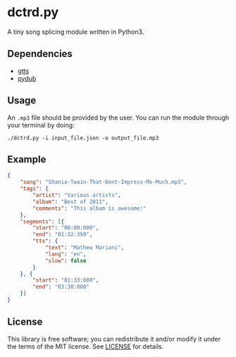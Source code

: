 # dctrd.py
A tiny song splicing module written in Python3.

## Dependencies
 - [gtts](https://pypi.org/project/gTTS/)
 - [pydub](https://pypi.org/project/pydub/)

## Usage
An `.mp3` file should be provided by the user.
You can run the module through your terminal by doing:
```
./dctrd.py -i input_file.json -o output_file.mp3
```

## Example
```json
{
	"song": "Shania-Twain-That-Dont-Impress-Me-Much.mp3",
	"tags": {
		"artist": "Various artists",
		"album": "Best of 2011",
		"comments": "This album is awesome!"
	},
	"segments": [{
		"start": "00:00:000",
		"end": "01:32:350",
		"tts": {
			"text": "Mathew Mariani",
			"lang": "en",
			"slow": false
		}
	}, {
		"start": "01:33:000",
		"end": "03:38:000"
	}]
}
```

## License
This library is free software; you can redistribute it and/or modify it under
the terms of the MIT license. See [LICENSE](LICENSE) for details.